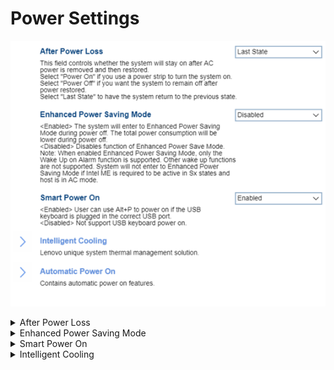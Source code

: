 # Power Settings #
![](./img/power.png)

<details><summary>After Power Loss</summary>
One of 3 options to select whether the system will stay on after AC power is removed and then restored:

1. Power On – select this option if you use a power strip to turn the system on.
2. Power Off – select this option if you want the system to remain off after power restored.
3. **Last State** – select this option to have the system return to the previous state. Default.

| WMI Setting name | Values | SVP Req'd | AMD/Intel |
|:---|:---|:---|:---|
|  |  |  | Both |
</details>


<details><summary>Enhanced Power Saving Mode</summary>
One of 2 states:

1. Enabled – the system will enter to Enhanced Power Saving Mode during power off. The total power consumption will be lower during power off. 
2. **Disabled** – disables the function of Enhanced Power Save Mode. Default.

**Note**: When enabled `Enhanced Power Saving Mode`, only the `Wake Up on Alarm` function is supported. Other wake up functions are not supported. System will not enter to `Enhanced Power Saving Mode` if Intel ME (Management Engine) is required to be active in Sx states (aka Sleep states) and host is in AC mode.

| WMI Setting name | Values | SVP Req'd | AMD/Intel |
|:---|:---|:---|:---|
|  |  |  | Both |
</details>


<details><summary>Smart Power On</summary>
One of 2 states:

1. **Enabled** – if selected, then user can use Alt+P power on in the USB keyboard is plugged in the correct USB port. Default.
2. Disabled – if selected, then system does not support USB keyboard power on.

| WMI Setting name | Values | SVP Req'd | AMD/Intel |
|:---|:---|:---|:---|
|  |  |  | Both |
</details>


<details><summary>Intelligent Cooling</summary>
Group of settings for Lenovo unique system thermal management solution. 

![](./img/intelligentcooling.png)

<details><summary>Performance Mode</summary>
One of 3 options:

1. **Best performance** – the system will run at best system performance with normal acoustic level. Default.
2. Best experience – the system will run at the best experience with balanced noise and better performance.
3. Full Speed – all fans in the system will rung at full speed. 

| WMI Setting name | Values | SVP Req'd | AMD/Intel |
|:---|:---|:---|:---|
|  |  |  | Both |
</details>

</details>